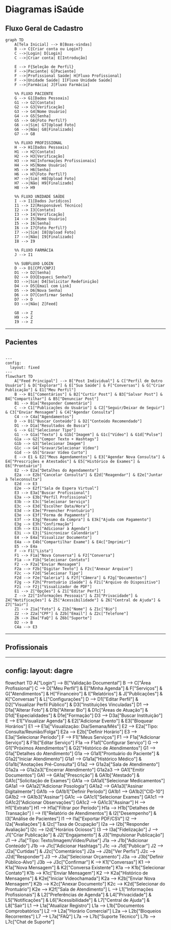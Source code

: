 # Diagramas iSaúde

## Fluxo Geral de Cadastro

```mermaid
graph TD
    A[Tela Inicial] --> B[Boas-vindas]
    B --> C{Criar conta ou Login?}
    C -->|Login| D[Login]
    C -->|Criar conta| E[Introdução]
    
    E --> F{Seleção de Perfil}
    F -->|Paciente| G[Paciente]
    F -->|Profissional Saúde| H[Fluxo Profissional]
    F -->|Unidade Saúde| I[Fluxo Unidade Saúde]
    F -->|Farmácia| J[Fluxo Farmácia]
    
    %% FLUXO PACIENTE
    G --> G1[Dados Pessoais]
    G1 --> G2[Contato]
    G2 --> G3[Verificação]
    G3 --> G4[Nome Usuário]
    G4 --> G5[Senha]
    G5 --> G6{Foto Perfil?}
    G6 -->|Sim| G7[Upload Foto]
    G6 -->|Não| G8[Finalizado]
    G7 --> G8
    
    %% FLUXO PROFISSIONAL
    H --> H1[Dados Pessoais]
    H1 --> H2[Contato]
    H2 --> H3[Verificação]
    H3 --> H4[Informações Profissionais]
    H4 --> H5[Nome Usuário]
    H5 --> H6[Senha]
    H6 --> H7{Foto Perfil?}
    H7 -->|Sim| H8[Upload Foto]
    H7 -->|Não| H9[Finalizado]
    H8 --> H9
    
    %% FLUXO UNIDADE SAÚDE
    I --> I1[Dados Jurídicos]
    I1 --> I2[Responsável Técnico]
    I2 --> I3[Contato]
    I3 --> I4[Verificação]
    I4 --> I5[Nome Usuário]
    I5 --> I6[Senha]
    I6 --> I7{Foto Perfil?}
    I7 -->|Sim| I8[Upload Foto]
    I7 -->|Não| I9[Finalizado]
    I8 --> I9
    
    %% FLUXO FARMÁCIA
    J --> I1
    
    %% SUBFLUXO LOGIN
    D --> D1[CPF/CNPJ]
    D1 --> D2[Senha]
    D2 --> D3{Esqueci Senha?}
    D3 -->|Sim| D4[Solicitar Redefinição]
    D4 --> D5[Email com Link]
    D5 --> D6[Nova Senha]
    D6 --> D7[Confirmar Senha]
    D7 --> D
    D3 -->|Não| Z[Feed]
    
    G8 --> Z
    H9 --> Z
    I9 --> Z
```

---
## Pacientes

```mermaid

---
config:
  layout: fixed
---
flowchart TD
    A["Feed Principal"] --> B["Post Individual"] & C["Perfil de Outro Usuário"] & D["Explorar"] & E["Sua Saúde"] & F["Conversas"] & G["Criar Publicação"] & E1["Meu Perfil"]
    B --> B1["Comentários"] & B2["Curtir Post"] & B3["Salvar Post"] & B4["Compartilhar"] & B5["Denunciar Post"]
    B1 --> B1a["Responder Comentário"]
    C --> C1["Publicações do Usuário"] & C2["Seguir/Deixar de Seguir"] & C3["Enviar Mensagem"] & C4["Agendar Consulta"]
    C4 --> C4a["Agendamentos"]
    D --> D1["Buscar Conteúdo"] & D2["Conteúdo Recomendado"]
    D1 --> D1a["Resultados de Busca"]
    G --> G1["Selecionar Tipo"]
    G1 --> G1a["Texto"] & G1b["Imagem"] & G1c["Vídeo"] & G1d["Pulse"]
    G1a --> G2["Compor Texto + Hashtags"]
    G1b --> G3["Selecionar Imagem"]
    G1c --> G4["Gravar/Selecionar Vídeo"]
    G1d --> G5["Gravar Vídeo Curto"]
    E --> E1 & E2["Meus Agendamentos"] & E3["Agendar Nova Consulta"] & E4["Prescrições e Atestados"] & E5["Histórico de Exames"] & E6["Prontuário"]
    E2 --> E2a["Detalhes do Agendamento"]
    E2a --> E2b["Cancelar Consulta"] & E2d["Reagendar"] & E2e["Juntar à Teleconsulta"]
    E2d --> E3
    E2e --> E2f["Sala de Espera Virtual"]
    E3 --> E3a["Buscar Profissional"]
    E3a --> E3b["Perfil Profissional"]
    E3b --> E3c["Selecionar Serviço"]
    E3c --> E3d["Escolher Data/Hora"]
    E3d --> E3e["Preencher Prontuário"]
    E3e --> E3f["Forma de Pagamento"]
    E3f --> E3g["Resumo da Compra"] & E3k["Ajuda com Pagamento"]
    E3g --> E3h["Confirmação"]
    E3h --> E3i["Adicionar à Agenda"]
    E3i --> E3j["Sincronizar Calendário"]
    E4 --> E4a["Visualizar Documento"]
    E4a --> E4b["Compartilhar Exame"] & E4c["Imprimir"]
    E5 --> E4a
    F --> F1["Lista"]
    F1 --> F1a["Nova Conversa"] & F2["Conversa"]
    F1a --> F1b["Selecionar Contato"]
    F2 --> F2a["Enviar Mensagem"]
    F2a --> F2b["Digitar Texto"] & F2c["Anexar Arquivo"]
    F2c --> F2d["Selecionar Tipo"]
    F2d --> F2e["Galeria"] & F2f["Câmera"] & F2g["Documentos"]
    F2g --> F2h["Prontuário iSaúde"] & F2i["Arquivo do Dispositivo"]
    F2i --> F2j["Visualizador de PDF"]
    E1 --> Z["Opções"] & Z1["Editar Perfil"]
    Z --> Z2["Informações Pessoais"] & Z3["Privacidade"] & Z4["Notificações"] & Z5["Acessibilidade"] & Z6["Central de Ajuda"] & Z7["Sair"]
    Z1 --> Z1a["Foto"] & Z1b["Nome"] & Z1c["Bio"]
    Z2 --> Z2a["CPF"] & Z2b["Email"] & Z2c["Telefone"]
    Z6 --> Z6a["FaQ"] & Z6b["Suporte"]
    D2 --> B
    C4a --> E3
````
---
## Profissionais

---
config:
  layout: dagre
---
flowchart TD
    A["Login"] --> B["Validação Documental"]
    B --> C["Área Profissional"]
    C --> D["Meu Perfil"] & E["Minha Agenda"] & F["Serviços"] & G["Atendimentos"] & H["Financeiro"] & I["Relatórios"] & J["Publicações"] & K["Conversas"] & L["Configurações"]
    D --> D1["Editar Perfil"] & D2["Visualizar Perfil Público"] & D3["Instituições Vinculadas"]
    D1 --> D1a["Alterar Foto"] & D1b["Alterar Bio"] & D1c["Áreas de Atuação"] & D1d["Especialidades"] & D1e["Formação"]
    D3 --> D3a["Buscar Instituição"]
    E --> E1["Visualizar Agenda"] & E2["Adicionar Evento"] & E3["Bloquear Horários"]
    E1 --> E1a["Visualização: Dia/Semana/Mês"]
    E2 --> E2a["Tipo: Consulta/Reunião/Folga"]
    E2a --> E2b["Definir Horário"]
    E3 --> E3a["Selecionar Período"]
    F --> F1["Meus Serviços"]
    F1 --> F1a["Adicionar Serviço"] & F1b["Editar Serviço"]
    F1a --> F1a1["Configurar Serviço"]
    G --> G1["Próximos Atendimentos"] & G2["Histórico de Atendimentos"]
    G1 --> G1a["Detalhes do Atendimento"]
    G1a --> G1a1["Prontuário do Paciente"] & G1a2["Iniciar Atendimento"]
    G1a1 --> G1a1a["Histórico Médico"] & G1a1b["Anotações Pré-Consulta"]
    G1a2 --> G1a2a["Sala de Atendimento"]
    G1a2a --> G1a2a3["Encerrar Atendimento"]
    G1a2a3 --> GA1["Emitir Documentos"]
    GA1 --> GA1a["Prescrição"] & GA1b["Atestado"] & GA1c["Solicitação de Exames"]
    GA1a --> GA1a1["Selecionar Medicamentos"]
    GA1a1 --> GA1a2["Adicionar Posologia"]
    GA1a2 --> GA1a3["Assinar Digitalmente"]
    GA1b --> GA1b1["Definir Período"]
    GA1b1 --> GA1b2["CID-10"]
    GA1b2 --> GA1b3["Assinar"]
    GA1c --> GA1c1["Selecionar Exames"]
    GA1c1 --> GA1c2["Adicionar Observações"]
    GA1c2 --> GA1c3["Assinar"]
    H --> H1["Extrato"]
    H1 --> H1a["Filtrar por Período"]
    H1a --> H1b["Detalhes de Transação"]
    I --> I1["Relatório de Atendimentos"] & I2["Desempenho"] & I3["Análise de Pacientes"]
    I1 --> I1a["Exportar PDF/CSV"]
    I2 --> I2a["Avaliações"] & I2c["Taxa de Ocupação"]
    I2a --> I2b["Responder Avaliação"]
    I2c --> I2d["Horários Ociosos"]
    I3 --> I3a["Fidelização"]
    J --> J1["Criar Publicação"] & J2["Engajamento"] & J3["Impulsionar Publicação"]
    J1 --> J1a["Tipo: Texto/Imagem/Vídeo/Pulse"]
    J1a --> J1b["Adicionar Conteúdo"]
    J1b --> J1c["Adicionar Hashtags"]
    J1c --> J1d["Publicar"]
    J2 --> J2a["Curtidas"] & J2c["Comentários"]
    J2a --> J2b["Ver Perfis"]
    J2c --> J2d["Responder"]
    J3 --> J3a["Selecionar Orçamento"]
    J3a --> J3b["Definir Público-Alvo"]
    J3b --> J3c["Confirmar"]
    K --> K1["Conversas"]
    K1 --> K1a["Nova Mensagem"] & K2["Conversa Existente"]
    K1a --> K1b["Selecionar Contato"]
    K1b --> K1c["Enviar Mensagem"]
    K2 --> K2a["Histórico de Mensagens"] & K2e["Iniciar Videochamada"]
    K2a --> K2b["Enviar Nova Mensagem"]
    K2b --> K2c["Anexar Documento"]
    K2c --> K2d["Selecionar do Prontuário"]
    K2e --> K2f["Sala de Atendimento"]
    L --> L1["Informações Profissionais"] & L2["Preferências de Agenda"] & L4["Privacidade"] & L5["Notificações"] & L6["Acessibilidade"] & L7["Central de Ajuda"] & L8["Sair"]
    L1 --> L1a["Atualizar Registro"]
    L1a --> L1b["Documentos Comprobatórios"]
    L2 --> L2a["Horário Comercial"]
    L2a --> L2b["Bloqueios Recorrentes"]
    L7 --> L7a["FAQ"]
    L7a --> L7b["Suporte Técnico"]
    L7b --> L7c["Chat de Suporte"]

```mermaid
